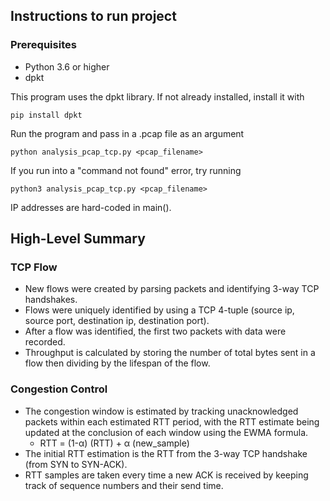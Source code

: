 ## Instructions to run project
### Prerequisites
- Python 3.6 or higher
- dpkt

This program uses the dpkt library. If not already installed, install it with
```shell
pip install dpkt
```

Run the program and pass in a .pcap file as an argument
```shell
python analysis_pcap_tcp.py <pcap_filename>
```

If you run into a "command not found" error, try running 
```shell
python3 analysis_pcap_tcp.py <pcap_filename>
```

IP addresses are hard-coded in main().

## High-Level Summary
### TCP Flow
- New flows were created by parsing packets and identifying 3-way TCP handshakes.
- Flows were uniquely identified by using a TCP 4-tuple (source ip, source port, destination ip, destination port).
- After a flow was identified, the first two packets with data were recorded.
- Throughput is calculated by storing the number of total bytes sent in a flow then dividing by the lifespan of the flow.

### Congestion Control
- The congestion window is estimated by tracking unacknowledged packets within each estimated RTT period, with the RTT estimate being updated at the conclusion of each window using the EWMA formula.
  - RTT = (1-α) (RTT) + α (new_sample)
- The initial RTT estimation is the RTT from the 3-way TCP handshake (from SYN to SYN-ACK).
- RTT samples are taken every time a new ACK is received by keeping track of sequence numbers and their send time.
